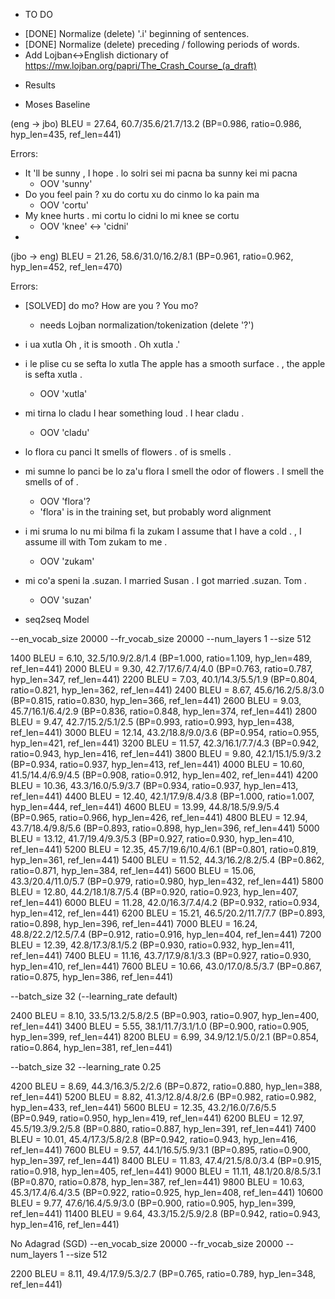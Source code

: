 * TO DO

- [DONE] Normalize (delete) '.i' beginning of sentences.
- [DONE] Normalize (delete) preceding / following periods of words.
- Add Lojban<->English dictionary of https://mw.lojban.org/papri/The_Crash_Course_(a_draft)


* Results

- Moses Baseline

(eng -> jbo)
BLEU = 27.64, 60.7/35.6/21.7/13.2 (BP=0.986, ratio=0.986, hyp_len=435, ref_len=441)

Errors:
- It &apos;ll be sunny , I hope . lo solri sei mi pacna   ba sunny kei mi pacna
    - OOV 'sunny'
- Do you feel pain ?      xu do cortu     xu do cinmo lo ka pain ma
    - OOV 'cortu'
- My knee hurts . mi cortu lo cidni       lo mi knee se cortu
    - OOV 'knee' <-> 'cidni'
- 

(jbo -> eng)
BLEU = 21.26, 58.6/31.0/16.2/8.1 (BP=0.961, ratio=0.962, hyp_len=452, ref_len=470)

Errors:
- [SOLVED] do mo?  How are you ?   You mo?
    - needs Lojban normalization/tokenization (delete '?')
- i ua xutla      Oh , it is smooth .     Oh xutla .'
- i le plise cu se sefta lo xutla The apple has a smooth surface .        , the apple is sefta xutla .
    - OOV 'xutla'
- mi tirna lo cladu       I hear something loud . I hear cladu .
    - OOV 'cladu'
- lo flora cu panci       It smells of flowers .  of is smells .
- mi sumne lo panci be lo za'u flora      I smell the odor of flowers .   I smell the smells of of .
    - OOV 'flora'?
    - 'flora' is in the training set, but probably word alignment
- i mi sruma lo nu mi bilma fi la zukam   I assume that I have a cold .   , I assume ill with Tom zukam to me .
    - OOV 'zukam'
- mi co'a speni la .suzan.        I married Susan .       I got married .suzan. Tom .
    - OOV 'suzan'



- seq2seq Model

--en_vocab_size 20000 --fr_vocab_size 20000 --num_layers 1 --size 512

1400    BLEU = 6.10, 32.5/10.9/2.8/1.4 (BP=1.000, ratio=1.109, hyp_len=489, ref_len=441)
2000    BLEU = 9.30, 42.7/17.6/7.4/4.0 (BP=0.763, ratio=0.787, hyp_len=347, ref_len=441)
2200    BLEU = 7.03, 40.1/14.3/5.5/1.9 (BP=0.804, ratio=0.821, hyp_len=362, ref_len=441)
2400    BLEU = 8.67, 45.6/16.2/5.8/3.0 (BP=0.815, ratio=0.830, hyp_len=366, ref_len=441)
2600    BLEU = 9.03, 45.7/16.1/6.4/2.9 (BP=0.836, ratio=0.848, hyp_len=374, ref_len=441)
2800    BLEU = 9.47, 42.7/15.2/5.1/2.5 (BP=0.993, ratio=0.993, hyp_len=438, ref_len=441)
3000    BLEU = 12.14, 43.2/18.8/9.0/3.6 (BP=0.954, ratio=0.955, hyp_len=421, ref_len=441)
3200    BLEU = 11.57, 42.3/16.1/7.7/4.3 (BP=0.942, ratio=0.943, hyp_len=416, ref_len=441)
3800    BLEU = 9.80, 42.1/15.1/5.9/3.2 (BP=0.934, ratio=0.937, hyp_len=413, ref_len=441)
4000    BLEU = 10.60, 41.5/14.4/6.9/4.5 (BP=0.908, ratio=0.912, hyp_len=402, ref_len=441)
4200    BLEU = 10.36, 43.3/16.0/5.9/3.7 (BP=0.934, ratio=0.937, hyp_len=413, ref_len=441)
4400    BLEU = 12.40, 42.1/17.9/8.4/3.8 (BP=1.000, ratio=1.007, hyp_len=444, ref_len=441)
4600    BLEU = 13.99, 44.8/18.5/9.9/5.4 (BP=0.965, ratio=0.966, hyp_len=426, ref_len=441)
4800    BLEU = 12.94, 43.7/18.4/9.8/5.6 (BP=0.893, ratio=0.898, hyp_len=396, ref_len=441)
5000    BLEU = 13.12, 41.7/19.4/9.3/5.3 (BP=0.927, ratio=0.930, hyp_len=410, ref_len=441)
5200    BLEU = 12.35, 45.7/19.6/10.4/6.1 (BP=0.801, ratio=0.819, hyp_len=361, ref_len=441)
5400    BLEU = 11.52, 44.3/16.2/8.2/5.4 (BP=0.862, ratio=0.871, hyp_len=384, ref_len=441)
5600    BLEU = 15.06, 43.3/20.4/11.0/5.7 (BP=0.979, ratio=0.980, hyp_len=432, ref_len=441)
5800    BLEU = 12.80, 44.2/18.1/8.7/5.4 (BP=0.920, ratio=0.923, hyp_len=407, ref_len=441)
6000    BLEU = 11.28, 42.0/16.3/7.4/4.2 (BP=0.932, ratio=0.934, hyp_len=412, ref_len=441)
6200    BLEU = 15.21, 46.5/20.2/11.7/7.7 (BP=0.893, ratio=0.898, hyp_len=396, ref_len=441)
7000    BLEU = 16.24, 48.8/22.2/12.5/7.4 (BP=0.912, ratio=0.916, hyp_len=404, ref_len=441)
7200    BLEU = 12.39, 42.8/17.3/8.1/5.2 (BP=0.930, ratio=0.932, hyp_len=411, ref_len=441)
7400    BLEU = 11.16, 43.7/17.9/8.1/3.3 (BP=0.927, ratio=0.930, hyp_len=410, ref_len=441)
7600    BLEU = 10.66, 43.0/17.0/8.5/3.7 (BP=0.867, ratio=0.875, hyp_len=386, ref_len=441)

--batch_size 32 (--learning_rate default)

2400    BLEU = 8.10, 33.5/13.2/5.8/2.5 (BP=0.903, ratio=0.907, hyp_len=400, ref_len=441)
3400    BLEU = 5.55, 38.1/11.7/3.1/1.0 (BP=0.900, ratio=0.905, hyp_len=399, ref_len=441)
8200    BLEU = 6.99, 34.9/12.1/5.0/2.1 (BP=0.854, ratio=0.864, hyp_len=381, ref_len=441)

--batch_size 32 --learning_rate 0.25

4200    BLEU = 8.69, 44.3/16.3/5.2/2.6 (BP=0.872, ratio=0.880, hyp_len=388, ref_len=441)
5200    BLEU = 8.82, 41.3/12.8/4.8/2.6 (BP=0.982, ratio=0.982, hyp_len=433, ref_len=441)
5600    BLEU = 12.35, 43.2/16.0/7.6/5.5 (BP=0.949, ratio=0.950, hyp_len=419, ref_len=441)
6200    BLEU = 12.97, 45.5/19.3/9.2/5.8 (BP=0.880, ratio=0.887, hyp_len=391, ref_len=441)
7400    BLEU = 10.01, 45.4/17.3/5.8/2.8 (BP=0.942, ratio=0.943, hyp_len=416, ref_len=441)
7600    BLEU = 9.57, 44.1/16.5/5.9/3.1 (BP=0.895, ratio=0.900, hyp_len=397, ref_len=441)
8400    BLEU = 11.83, 47.4/21.5/8.0/3.4 (BP=0.915, ratio=0.918, hyp_len=405, ref_len=441)
9000    BLEU = 11.11, 48.1/20.8/8.5/3.1 (BP=0.870, ratio=0.878, hyp_len=387, ref_len=441)
9800    BLEU = 10.63, 45.3/17.4/6.4/3.5 (BP=0.922, ratio=0.925, hyp_len=408, ref_len=441)
10600   BLEU = 9.77, 47.6/16.4/5.9/3.0 (BP=0.900, ratio=0.905, hyp_len=399, ref_len=441)
11400   BLEU = 9.64, 43.3/15.2/5.9/2.8 (BP=0.942, ratio=0.943, hyp_len=416, ref_len=441)

No Adagrad (SGD) --en_vocab_size 20000 --fr_vocab_size 20000 --num_layers 1 --size 512

2200    BLEU = 8.11, 49.4/17.9/5.3/2.7 (BP=0.765, ratio=0.789, hyp_len=348, ref_len=441)
